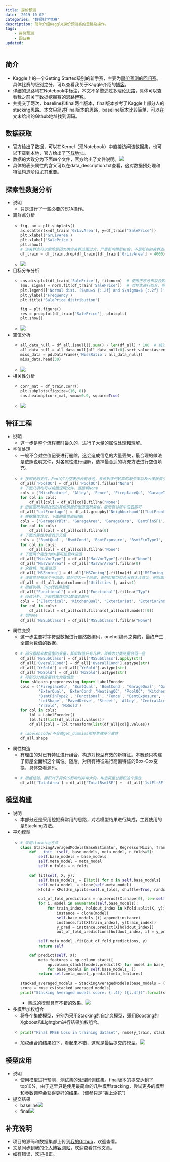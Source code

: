 ```yaml
---
title: 房价预测
date: '2019-10-02'
categories: '数据科学竞赛'
description: 简单介绍Kaggle房价预测赛的思路及操作。
tags: 
    - 房价预测
    - 回归赛
updated:
---
```



## 简介
- Kaggle上的一个Getting Started级别的新手赛，主要为[房价预测的回归赛](https://www.kaggle.com/c/house-prices-advanced-regression-techniques)。具体比赛的级别之分，可以查看我关于Kaggle介绍的[博客](https://blog.csdn.net/zhouchen1998/article/details/101356627)。
- 详细的思路均在Notebook中标注，本文不多赘述过多理论思路，具体可以查看我之前关于数据挖掘赛的思路[博客](https://blog.csdn.net/zhouchen1998/article/details/101435593)。
- 共提交了两次，baseline和final两个版本，final版本参考了Kaggle上部分人的stacking思路。本文只简述Final版本的思路，baseline版本比较简单，可以在文末给出的Github地址找到源码。


## 数据获取
- 官方给出了数据，可以在Kernel（现Notebook）中直接访问该数据集，也可以下载到本地，官方给出了[下载地址](https://www.kaggle.com/c/house-prices-advanced-regression-techniques/data)。
- 数据的大致分为下面四个文件，官方给出了文件说明。![](/asset/2019-10-02/ds.png)
- 具体的表头属性的含义可以在data_description.txt查看，这对数据预处理和特征构造阶段尤其重要。


## 探索性数据分析
- 说明
  - 只是进行了一些必要的EDA操作。
- 离群点分析
  - ```python
    fig, ax = plt.subplots()
    ax.scatter(x=df_train['GrLivArea'], y=df_train['SalePrice'])
    plt.xlabel('GrLivArea')
    plt.xlabel('SalePrice')
    plt.show()
    # 该离群点可以删除是因为确实离群范围过大，严重影响模型拟合，不是所有的离群点都应该删除的 
    df_train = df_train.drop(df_train[(df_train['GrLivArea'] > 4000)&(df_train['SalePrice']<300000)].index)
    ```
  - ![](/asset/2019-10-02/outlier.png)
- 目标分布分析
  - ```python
    sns.distplot(df_train['SalePrice'], fit=norm)  # 使用正态分布拟合数据
    (mu, sigma) = norm.fit(df_train['SalePrice'])  # 对样本进行拟合，得到最合适的采样数据的概率密度函数的系数
    plt.legend(['Normal dist. ($\mu=$ {:.2f} and $\sigma=$ {:.2f} )'.format(mu, sigma)], loc='best')
    plt.ylabel('Frequency')
    plt.title('SalePrice distribution')

    fig = plt.figure()
    res = probplot(df_train['SalePrice'], plot=plt)
    plt.show()
    ```
  - ![](/asset/2019-10-02/target.png)
- 空值分析
  - ```python
    all_data_null = df_all.isnull().sum() / len(df_all) * 100  # 统计各列的空值数目
    all_data_null = all_data_null[all_data_null>0].sort_values(ascending=False)
    miss_data = pd.DataFrame({'MissRatio': all_data_null})
    miss_data.head(30)
    ```
  - ![](/asset/2019-10-02/missing.png)
- 相关性分析
  - ```python
    corr_mat = df_train.corr()
    plt.subplots(figsize=(16, 8))
    sns.heatmap(corr_mat, vmax=0.9, square=True)
    ```
  - ![](/asset/2019-10-02/corr.png)


## 特征工程
- 说明
  - 这一步是整个流程费时最久的，进行了大量的属性处理和理解。
- 空值处理
  - 一般不会对空值记录进行删除，这会造成信息的大量丢失，最合理的做法是依照说明文件，对各属性进行理解，选择最合适的填充方法进行空值填充。
  - ```python
    # 按照说明文件，PoolQC为空表示没有泳池，考虑到该列较高的缺失率以及大多数房子都是没有泳池的，直接None填充
    df_all['PoolQC'] = df_all['PoolQC'].fillna("None")
    # 下面几项均可以按照说明文件，直接填None
    cols = ['MiscFeature', 'Alley', 'Fence', 'FireplaceQu', 'GarageType', 'GarageFinish', 'GarageQual', 'GarageCond']
    for col in cols:
        df_all[col] = df_all[col].fillna("None")
    # 街道面积与同社区的其他房屋的街道面积类似，取所有邻居中位数即可
    df_all["LotFrontage"] = df_all.groupby("Neighborhood")["LotFrontage"].transform(lambda x: x.fillna(x.median()))
    # 根据属性含义，下面的属性直接填0
    cols = ['GarageYrBlt', 'GarageArea', 'GarageCars', 'BsmtFinSF1', 'BsmtFinSF2', 'BsmtUnfSF','TotalBsmtSF', 'BsmtFullBath', 'BsmtHalfBath']
    for col in cols:
        df_all[col] = df_all[col].fillna(0)
    # 下面的属性为空表示无值
    cols = ['BsmtQual', 'BsmtCond', 'BsmtExposure', 'BsmtFinType1', 'BsmtFinType2']
    for col in cols:
        df_all[col] = df_all[col].fillna('None')
    # 下面两个属性为NA最可能意味空值
    df_all["MasVnrType"] = df_all["MasVnrType"].fillna("None")
    df_all["MasVnrArea"] = df_all["MasVnrArea"].fillna(0)
    # 众数填，RL最合适
    df_all['MSZoning'] = df_all['MSZoning'].fillna(df_all['MSZoning'].mode()[0])
    # 该属性只有三个不同值，其余均为一个结果，该列对模型拟合没有太大意义，删除即可
    df_all = df_all.drop(columns=['Utilities'], axis=1)
    # 根据说明，Typ代表典型值
    df_all["Functional"] = df_all["Functional"].fillna("Typ")
    # 经过分析，下面的属性均众数填充即可
    cols = ['Electrical', 'KitchenQual', 'Exterior1st', 'Exterior2nd', 'SaleType']
    for col in cols:
        df_all[col] = df_all[col].fillna(df_all[col].mode()[0])
    # 填None
    df_all['MSSubClass'] = df_all['MSSubClass'].fillna("None")
    ```
- 属性变换
  - 这一步主要将字符型数据进行自然数编码，onehot编码之类的，最终产生全部为数值的数据。
  - ```python
    # 部分看起来数值型的变量，其实取值只有几种，转换为分类变量合适一些
    df_all['MSSubClass'] = df_all['MSSubClass'].apply(str)
    df_all['OverallCond'] = df_all['OverallCond'].astype(str)
    df_all['YrSold'] = df_all['YrSold'].astype(str)
    df_all['MoSold'] = df_all['MoSold'].astype(str)
    # 将部分分类变量转化为数值型
    from sklearn.preprocessing import LabelEncoder
    cols = ('FireplaceQu', 'BsmtQual', 'BsmtCond', 'GarageQual', 'GarageCond', 
            'ExterQual', 'ExterCond','HeatingQC', 'PoolQC', 'KitchenQual', 'BsmtFinType1', 
            'BsmtFinType2', 'Functional', 'Fence', 'BsmtExposure', 'GarageFinish', 'LandSlope',
            'LotShape', 'PavedDrive', 'Street', 'Alley', 'CentralAir', 'MSSubClass', 'OverallCond', 
            'YrSold', 'MoSold')
    for col in cols:
        lbl = LabelEncoder() 
        lbl.fit(list(df_all[col].values)) 
        df_all[col] = lbl.transform(list(df_all[col].values))

    # labelencoder不会像get_dummies那样生成多个属性
    df_all.shape
    ```
- 属性构造
  - 有理由的对已有特征进行组合，构造对模型有效的新特征。本赛题只构建了房屋全面积这个属性。随后，对所有特征进行高偏特征的Box-Cox变换，具体查看源码。
  - ```python
    # 根据经验，面积对于房价的影响时非常大的，构造房屋总面积这个属性
    df_all['TotalArea'] = df_all['TotalBsmtSF'] +  df_all['1stFlrSF'] + df_all['2ndFlrSF']
    ```


## 模型构建
- 说明
  - 本部分还是采用挖掘赛常用的思路，对若模型结果进行集成，主要使用的是Stacking方法。
- 平均模型
  - ```python
    # 采用stacking方法
    class StackingAveragedModels(BaseEstimator, RegressorMixin, TransformerMixin):
        def __init__(self, base_models, meta_model, n_folds=5):
            self.base_models = base_models
            self.meta_model = meta_model
            self.n_folds = n_folds
    
        def fit(self, X, y):
            self.base_models_ = [list() for x in self.base_models]
            self.meta_model_ = clone(self.meta_model)
            kfold = KFold(n_splits=self.n_folds, shuffle=True, random_state=156)
            
            out_of_fold_predictions = np.zeros((X.shape[0], len(self.base_models)))
            for i, model in enumerate(self.base_models):
                for train_index, holdout_index in kfold.split(X, y):
                    instance = clone(model)
                    self.base_models_[i].append(instance)
                    instance.fit(X[train_index], y[train_index])
                    y_pred = instance.predict(X[holdout_index])
                    out_of_fold_predictions[holdout_index, i] = y_pred
                    
            self.meta_model_.fit(out_of_fold_predictions, y)
            return self
    
        def predict(self, X):
            meta_features = np.column_stack([
                np.column_stack([model.predict(X) for model in base_models]).mean(axis=1)
                for base_models in self.base_models_ ])
            return self.meta_model_.predict(meta_features)

    stacked_averaged_models = StackingAveragedModels(base_models = (ENet, GBoost, KRR, ABR), meta_model = lasso)
    score = rmse_cv(stacked_averaged_models)
    print("Stacking Averaged models score: {:.4f} ({:.4f})".format(score.mean(), score.std()))
    ```
    - 集成的模型具有不错的效果。![](/asset/2019-10-02/avg.png)
- 多模型加权组合
  - 将多个集成模型，分别为采用Stacking的自定义模型，采用Boosting的Xgboost和Lightgbm进行结果加权组合。
  - ```python
    print("Final RMSE Loss in training dataset", rmse(y_train, stacked_train_pred*0.70+xgb_train_pred*0.15+lgb_train_pred*0.15))
    ```
  - 加权组合的结果如下，看起来不错，这就是最后提交的模型。![](/asset/2019-10-02/stack.png)


## 模型应用
- 说明
  - 使用模型进行预测，测试集的处理同训练集。final版本的提交达到了top10%，由于这里只是使用最简单的几种模型stacking，尝试更多的模型和参数调整会获得更好的结果。（调参只是“锦上添花”）
- 提交结果
  - baseline![](/asset/2019-10-02/baseline.png)
  - final![](/asset/2019-10-02/final.png)


## 补充说明
- 项目的源码和数据集都上传到[我的Github](https://github.com/luanshiyinyang/DataCompetition/tree/HousePrices)，欢迎查看。
- 文章同步到我的[个人博客网站](https://luanshiyinyang.github.io/)，欢迎查看其他文章。
- 如有错误，欢迎指正。